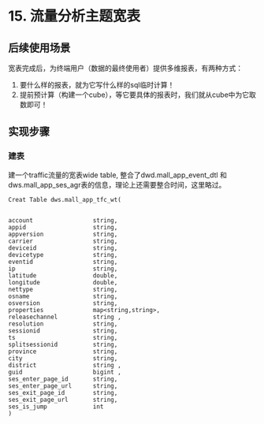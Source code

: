 # 15. 流量分析主题宽表

## 后续使用场景

宽表完成后，为终端用户（数据的最终使用者）提供多维报表，有两种方式：

1. 要什么样的报表，就为它写什么样的sql临时计算！
2. 提前预计算（构建一个cube），等它要具体的报表时，我们就从cube中为它取数即可！


## 实现步骤

### 建表

建一个traffic流量的宽表wide table, 整合了dwd.mall_app_event_dtl 和 dws.mall_app_ses_agr表的信息，理论上还需要整合时间，这里略过。

	Creat Table dws.mall_app_tfc_wt(
	
	
	account                 string,                                  
	appid                   string,                                   
	appversion              string,                                     
	carrier                 string,                                 
	deviceid                string,                                  
	devicetype              string,                                   
	eventid                 string,                                
	ip                      string,                             
	latitude                double,                                
	longitude               double,                                 
	nettype                 string,                              
	osname                  string,                               
	osversion               string,                              
	properties              map<string,string>,                        
	releasechannel          string ,                                     
	resolution              string,                                 
	sessionid               string,                                
	ts                      string,                            
	splitsessionid          string,                               
	province                string,                             
	city                    string,                          
	district                string ,                          
	guid                    bigint ,    
	ses_enter_page_id       string,                                      
	ses_enter_page_url      string,                                      
	ses_exit_page_id        string,                                      
	ses_exit_page_url       string,                                      
	ses_is_jump             int                        
	)

